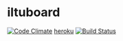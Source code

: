 # iltuboard
[![Code Climate](https://codeclimate.com/github/tuureilmarinen/iltuboard/badges/gpa.svg)](https://codeclimate.com/github/tuureilmarinen/iltuboard)
[heroku](https://iltuboard.herokuapp.com)
[![Build Status](https://travis-ci.org/tuureilmarinen/iltuboard.svg?branch=master)](https://travis-ci.org/tuureilmarinen/iltuboard)